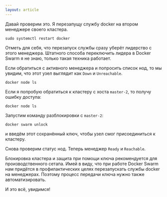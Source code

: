 ```yaml
---
layout: article
---
```


Давай проверим это. Я перезапущу службу docker на втором менеджере своего кластера.

```
sudo systemctl restart docker
```

Отметь для себя, что перезапуск службы сразу уберёт лидерство с этого менеджера. Штатного способа переключить лидера в Docker Swarm я не знаю, только такая техника работает.

Если обратиться с активного менеджера и попросить список нод, то мы увидим, что этот узел выглядит как `Down` и `Unreachable`.

```
docker node ls
```

Если я попробую обратиться к кластеру с хоста `master-2`, то получу ошибку доступа:

```
docker node ls
```

Запустим команду разблокировки с `master-2`:

```
docker swarm unlock
```

и введём этот сохранённый ключ, чтобы узел смог присоединиться к кластеру.

Снова проверим статус нод. Теперь менеджер `Ready` и `Reachable`.

Блокировка кластера и защита при помощи ключа рекомендуется для производственного сетапа. Имей в виду, что при работе Docker Swarm нам придётся в профилактических целях перезапускать службы docker на менеджерах. Поэтому процесс передачи ключа нужно также автоматизировать.

И это всё, увидимся!
